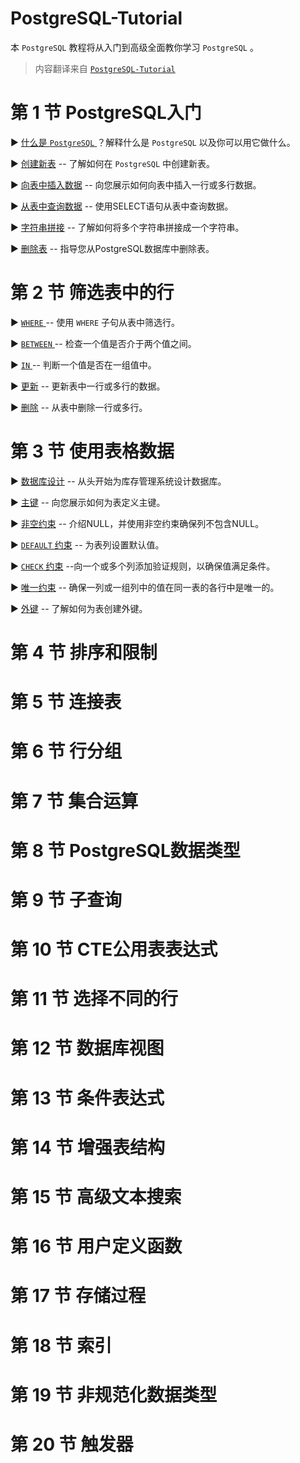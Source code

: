 # PostgreSQL-Tutorial

本 `PostgreSQL` 教程将从入门到高级全面教你学习 `PostgreSQL` 。

> 内容翻译来自 [`PostgreSQL-Tutorial`](https://github.com/pengzhile/PostgreSQL-Tutorial)


# 第 1 节 PostgreSQL入门

&#9654; [什么是 `PostgreSQL` ](第1节-PostgreSQL入门/什么是PostgreSQL.md) ？解释什么是 `PostgreSQL` 以及你可以用它做什么。

&#9654; [创建新表](第1节-PostgreSQL入门/创建新表.md) -- 了解如何在 `PostgreSQL` 中创建新表。

&#9654; [向表中插入数据](第1节-PostgreSQL入门/向表中插入数据.md) -- 向您展示如何向表中插入一行或多行数据。

&#9654; [从表中查询数据](第1节-PostgreSQL入门/从表中查询数据.md) -- 使用SELECT语句从表中查询数据。

&#9654; [字符串拼接](第1节-PostgreSQL入门/字符串拼接.md) -- 了解如何将多个字符串拼接成一个字符串。

&#9654; [删除表](第1节-PostgreSQL入门/删除表.md) -- 指导您从PostgreSQL数据库中删除表。

# 第 2 节 筛选表中的行

&#9654; [ `WHERE` ](第2节-过滤表中的行/WHERE.md) -- 使用 `WHERE` 子句从表中筛选行。

&#9654; [ `BETWEEN` ](第2节-过滤表中的行/BETWEEN.md) -- 检查一个值是否介于两个值之间。

&#9654; [ `IN` ](第2节-过滤表中的行/IN.md) -- 判断一个值是否在一组值中。

&#9654; [更新](第2节-过滤表中的行/Update.md) -- 更新表中一行或多行的数据。

&#9654; [删除](第2节-过滤表中的行/Delete.md) -- 从表中删除一行或多行。

# 第 3 节 使用表格数据

&#9654; [数据库设计](第3节-使用表格数据/数据库设计.md) -- 从头开始为库存管理系统设计数据库。

&#9654; [主键](第3节-使用表格数据/主键.md) -- 向您展示如何为表定义主键。

&#9654; [非空约束]() -- 介绍NULL，并使用非空约束确保列不包含NULL。

&#9654; [ `DEFAULT` 约束]() -- 为表列设置默认值。

&#9654; [ `CHECK` 约束]() --向一个或多个列添加验证规则，以确保值满足条件。

&#9654; [唯一约束]() -- 确保一列或一组列中的值在同一表的各行中是唯一的。

&#9654; [外键]() -- 了解如何为表创建外键。

# 第 4 节 排序和限制



# 第 5 节 连接表

# 第 6 节 行分组

# 第 7 节 集合运算

# 第 8 节 PostgreSQL数据类型

# 第 9 节 子查询

# 第 10 节 CTE公用表表达式

# 第 11 节 选择不同的行

# 第 12 节 数据库视图

# 第 13 节 条件表达式

# 第 14 节 增强表结构

# 第 15 节 高级文本搜索

# 第 16 节 用户定义函数

# 第 17 节 存储过程

# 第 18 节 索引

# 第 19 节 非规范化数据类型

# 第 20 节 触发器


